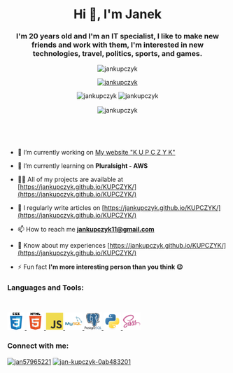<h1 align="center">Hi 👋, I'm Janek</h1>
<h3 align="center">I'm 20 years old and I'm an IT specialist, I like to make new friends and work with them, I'm interested in new technologies, travel, politics, sports, and games.</h3>

<p align="center">
  <img src="https://komarev.com/ghpvc/?username=jankupczyk&label=Profile%20views&color=0e75b6&style=flat" alt="jankupczyk" />
</p>

<p align="center"> <a href="https://github.com/ryo-ma/github-profile-trophy"><img src="https://github-profile-trophy.vercel.app/?username=jankupczyk&theme=dracula&row=1&column=7" alt="jankupczyk" /></a> 
</p>

<p align="center">
   <img src="https://github-readme-stats.vercel.app/api?username=jankupczyk&show_icons=true&locale=en" alt="jankupczyk" />
   <img src="https://github-readme-streak-stats.herokuapp.com/?user=jankupczyk&" alt="jankupczyk" />
</p>

<p align="center">
   <img align="center" src="https://github-readme-stats.vercel.app/api/top-langs?username=jankupczyk&show_icons=true&locale=en&layout=compact" alt="jankupczyk" />
</p>

<br><br><br>
- 🔭 I’m currently working on [My website "K U P C Z Y K"](https://github.com/jankupczyk/KUPCZYK)

- 🌱 I’m currently learning on **Pluralsight - AWS**

- 👨‍💻 All of my projects are available at [https://jankupczyk.github.io/KUPCZYK/](https://jankupczyk.github.io/KUPCZYK/)

- 📝 I regularly write articles on [https://jankupczyk.github.io/KUPCZYK/](https://jankupczyk.github.io/KUPCZYK/)

- 📫 How to reach me **jankupczyk11@gmail.com**

- 📄 Know about my experiences [https://jankupczyk.github.io/KUPCZYK/](https://jankupczyk.github.io/KUPCZYK/)

- ⚡ Fun fact **I'm more interesting person than you think 😉**

<h3 align="left">Languages and Tools:</h3>
<br>
<p align="left"> <a href="https://www.w3schools.com/css/" target="_blank"> <img src="https://raw.githubusercontent.com/devicons/devicon/master/icons/css3/css3-original-wordmark.svg" alt="css3" width="40" height="40"/> </a> <a href="https://www.w3.org/html/" target="_blank"> <img src="https://raw.githubusercontent.com/devicons/devicon/master/icons/html5/html5-original-wordmark.svg" alt="html5" width="40" height="40"/> </a> <a href="https://developer.mozilla.org/en-US/docs/Web/JavaScript" target="_blank"> <img src="https://raw.githubusercontent.com/devicons/devicon/master/icons/javascript/javascript-original.svg" alt="javascript" width="40" height="40"/> </a> <a href="https://www.mysql.com/" target="_blank"> <img src="https://raw.githubusercontent.com/devicons/devicon/master/icons/mysql/mysql-original-wordmark.svg" alt="mysql" width="40" height="40"/> </a> <a href="https://www.postgresql.org" target="_blank"> <img src="https://raw.githubusercontent.com/devicons/devicon/master/icons/postgresql/postgresql-original-wordmark.svg" alt="postgresql" width="40" height="40"/> </a> <a href="https://www.python.org" target="_blank"> <img src="https://raw.githubusercontent.com/devicons/devicon/master/icons/python/python-original.svg" alt="python" width="40" height="40"/> </a> <a href="https://sass-lang.com" target="_blank"> <img src="https://raw.githubusercontent.com/devicons/devicon/master/icons/sass/sass-original.svg" alt="sass" width="40" height="40"/> </a> </p>

<p align="right">  
<h3 align="left">Connect with me:</h3>
<p align="left">
<a href="https://twitter.com/jan57965221" target="blank"><img align="center" src="https://raw.githubusercontent.com/rahuldkjain/github-profile-readme-generator/master/src/images/icons/Social/twitter.svg" alt="jan57965221" height="30" width="40" /></a>
<a href="https://linkedin.com/in/jan-kupczyk-0ab483201" target="blank"><img align="center" src="https://raw.githubusercontent.com/rahuldkjain/github-profile-readme-generator/master/src/images/icons/Social/linked-in-alt.svg" alt="jan-kupczyk-0ab483201" height="30" width="40" /></a>
</p> 
</p>
